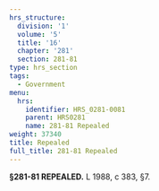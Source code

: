 ```yaml
---
hrs_structure:
  division: '1'
  volume: '5'
  title: '16'
  chapter: '281'
  section: 281-81
type: hrs_section
tags:
  - Government
menu:
  hrs:
    identifier: HRS_0281-0081
    parent: HRS0281
    name: 281-81 Repealed
weight: 37340
title: Repealed
full_title: 281-81 Repealed
---
```

**§281-81 REPEALED.** L 1988, c 383, §7.